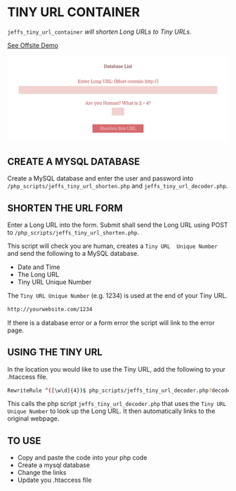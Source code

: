 # TINY URL CONTAINER

`jeffs_tiny_url_container` _will shorten Long URLs to Tiny URLs._

[See Offsite Demo](http://www.jeffryadecola.com/my-php-containers/index.php?container_name=jeffs_tiny_url_container)

![IMAGE - jeffs_tiny_url_container - IMAGE](docs/pics/jeffs_tiny_url_container.jpg)

## CREATE A MYSQL DATABASE

Create a MySQL database and enter the user and password into
`/php_scripts/jeffs_tiny_url_shorten.php` and `jeffs_tiny_url_decoder.php`.

## SHORTEN THE URL FORM

Enter a Long URL into the form. Submit shall send
the Long URL using POST to `/php_scripts/jeffs_tiny_url_shorten.php`.

This script will check you are human, creates a `Tiny URL 
Unique Number` and send the following to a MySQL database.

* Date and Time
* The Long URL
* Tiny URL Unique Number 

The `Tiny URL Unique Number` (e.g. 1234) is used at the end of your Tiny URL.

```bash
http://yourwebsite.com/1234
```

If there is a database error or a form error the script will link
to the error page.

## USING THE TINY URL

In the location you would like to use the Tiny URL, add the following to your 
.htaccess file.

```bash
RewriteRule ^([\w\d]{4})$ php_scripts/jeffs_tiny_url_decoder.php?decode=$1 [L]
```
This calls the php script `jeffs_tiny_url_decoder.php` that uses 
the `Tiny URL Unique Number` to look up the Long URL.  It then automatically 
links to the original webpage.

## TO USE

* Copy and paste the code into your php code 
* Create a mysql database
* Change the links
* Update you .htaccess file
